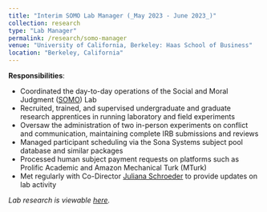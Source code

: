 ```yaml
---
title: "Interim SOMO Lab Manager (_May 2023 - June 2023_)"
collection: research
type: "Lab Manager"
permalink: /research/somo-manager
venue: "University of California, Berkeley: Haas School of Business"
location: "Berkeley, California"
---
```


__Responsibilities__:
- Coordinated the day-to-day operations of the Social and Moral Judgment ([SOMO](https://www.somolab.org/)) Lab
- Recruited, trained, and supervised undergraduate and graduate research apprentices in running laboratory and field experiments
- Oversaw the administration of two in-person experiments on conflict and communication, maintaining complete IRB submissions and reviews
- Managed participant scheduling via the Sona Systems subject pool database and similar packages
- Processed human subject payment requests on platforms such as Prolific Academic and Amazon Mechanical Turk (MTurk)
- Met regularly with Co-Director [Juliana Schroeder](https://julianaschroeder.com/) to provide updates on lab activity

_Lab research is viewable [here](https://www.somolab.org/overview)._
